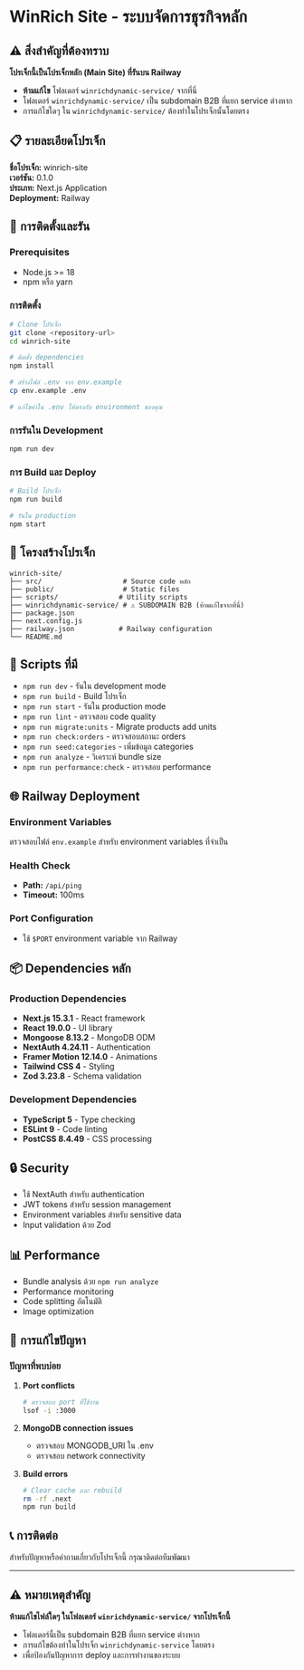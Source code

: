 # WinRich Site - ระบบจัดการธุรกิจหลัก

## ⚠️ สิ่งสำคัญที่ต้องทราบ

**โปรเจ็กนี้เป็นโปรเจ็กหลัก (Main Site) ที่รันบน Railway**
- **ห้ามแก้ไข** โฟลเดอร์ `winrichdynamic-service/` จากที่นี่
- โฟลเดอร์ `winrichdynamic-service/` เป็น subdomain B2B ที่แยก service ต่างหาก
- การแก้ไขใดๆ ใน `winrichdynamic-service/` ต้องทำในโปรเจ็กนั้นโดยตรง

## 📋 รายละเอียดโปรเจ็ก

**ชื่อโปรเจ็ก:** winrich-site  
**เวอร์ชัน:** 0.1.0  
**ประเภท:** Next.js Application  
**Deployment:** Railway  

## 🚀 การติดตั้งและรัน

### Prerequisites
- Node.js >= 18
- npm หรือ yarn

### การติดตั้ง
```bash
# Clone โปรเจ็ก
git clone <repository-url>
cd winrich-site

# ติดตั้ง dependencies
npm install

# สร้างไฟล์ .env จาก env.example
cp env.example .env

# แก้ไขค่าใน .env ให้ตรงกับ environment ของคุณ
```

### การรันใน Development
```bash
npm run dev
```

### การ Build และ Deploy
```bash
# Build โปรเจ็ก
npm run build

# รันใน production
npm start
```

## 📁 โครงสร้างโปรเจ็ก

```
winrich-site/
├── src/                    # Source code หลัก
├── public/                 # Static files
├── scripts/               # Utility scripts
├── winrichdynamic-service/ # ⚠️ SUBDOMAIN B2B (ห้ามแก้ไขจากที่นี่)
├── package.json
├── next.config.js
├── railway.json           # Railway configuration
└── README.md
```

## 🔧 Scripts ที่มี

- `npm run dev` - รันใน development mode
- `npm run build` - Build โปรเจ็ก
- `npm run start` - รันใน production mode
- `npm run lint` - ตรวจสอบ code quality
- `npm run migrate:units` - Migrate products add units
- `npm run check:orders` - ตรวจสอบสถานะ orders
- `npm run seed:categories` - เพิ่มข้อมูล categories
- `npm run analyze` - วิเคราะห์ bundle size
- `npm run performance:check` - ตรวจสอบ performance

## 🌐 Railway Deployment

### Environment Variables
ตรวจสอบไฟล์ `env.example` สำหรับ environment variables ที่จำเป็น

### Health Check
- **Path:** `/api/ping`
- **Timeout:** 100ms

### Port Configuration
- ใช้ `$PORT` environment variable จาก Railway

## 📦 Dependencies หลัก

### Production Dependencies
- **Next.js 15.3.1** - React framework
- **React 19.0.0** - UI library
- **Mongoose 8.13.2** - MongoDB ODM
- **NextAuth 4.24.11** - Authentication
- **Framer Motion 12.14.0** - Animations
- **Tailwind CSS 4** - Styling
- **Zod 3.23.8** - Schema validation

### Development Dependencies
- **TypeScript 5** - Type checking
- **ESLint 9** - Code linting
- **PostCSS 8.4.49** - CSS processing

## 🔒 Security

- ใช้ NextAuth สำหรับ authentication
- JWT tokens สำหรับ session management
- Environment variables สำหรับ sensitive data
- Input validation ด้วย Zod

## 📊 Performance

- Bundle analysis ด้วย `npm run analyze`
- Performance monitoring
- Code splitting อัตโนมัติ
- Image optimization

## 🐛 การแก้ไขปัญหา

### ปัญหาที่พบบ่อย

1. **Port conflicts**
   ```bash
   # ตรวจสอบ port ที่ใช้งาน
   lsof -i :3000
   ```

2. **MongoDB connection issues**
   - ตรวจสอบ MONGODB_URI ใน .env
   - ตรวจสอบ network connectivity

3. **Build errors**
   ```bash
   # Clear cache และ rebuild
   rm -rf .next
   npm run build
   ```

## 📞 การติดต่อ

สำหรับปัญหาหรือคำถามเกี่ยวกับโปรเจ็กนี้ กรุณาติดต่อทีมพัฒนา

---

## ⚠️ หมายเหตุสำคัญ

**ห้ามแก้ไขไฟล์ใดๆ ในโฟลเดอร์ `winrichdynamic-service/` จากโปรเจ็กนี้**
- โฟลเดอร์นี้เป็น subdomain B2B ที่แยก service ต่างหาก
- การแก้ไขต้องทำในโปรเจ็ก `winrichdynamic-service` โดยตรง
- เพื่อป้องกันปัญหาการ deploy และการทำงานของระบบ



